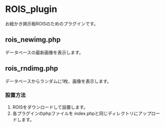 # ROIS_plugin

お絵かき掲示板ROISのためのプラグインです。

## rois_newimg.php

データベースの最新画像を表示します。

## rois_rndimg.php

データベースからランダムに1枚、画像を表示します。

### 設置方法

1. ROISをダウンロードして設置します。
2. 各プラグインのphpファイルを index.phpと同じディレクトリにアップロードします。
